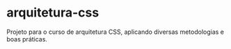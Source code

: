 # arquitetura-css
Projeto para o curso de arquitetura CSS, aplicando diversas metodologias e boas práticas.
